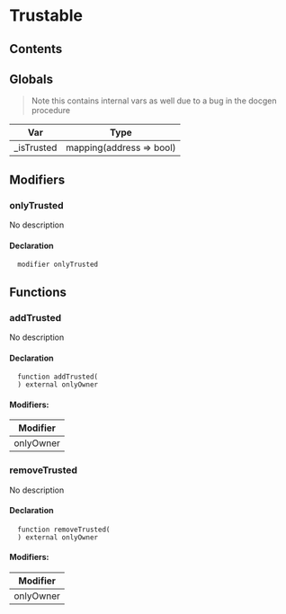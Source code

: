 # Trustable





## Contents
<!-- START doctoc -->
<!-- END doctoc -->

## Globals

> Note this contains internal vars as well due to a bug in the docgen procedure

| Var | Type |
| --- | --- |
| _isTrusted | mapping(address => bool) |


## Modifiers

### onlyTrusted
No description


#### Declaration
```solidity
  modifier onlyTrusted
```



## Functions

### addTrusted
No description


#### Declaration
```solidity
  function addTrusted(
  ) external onlyOwner
```

#### Modifiers:
| Modifier |
| --- |
| onlyOwner |



### removeTrusted
No description


#### Declaration
```solidity
  function removeTrusted(
  ) external onlyOwner
```

#### Modifiers:
| Modifier |
| --- |
| onlyOwner |





